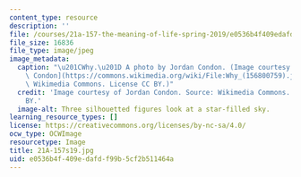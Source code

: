 ```yaml
---
content_type: resource
description: ''
file: /courses/21a-157-the-meaning-of-life-spring-2019/e0536b4f409edafdf99b5cf2b511464a_21A-157s19.jpg
file_size: 16836
file_type: image/jpeg
image_metadata:
  caption: "\u201CWhy.\u201D A photo by Jordan Condon. (Image courtesy of [Jordan\
    \ Condon](https://commons.wikimedia.org/wiki/File:Why_(156800759).jpeg). Source:\
    \ Wikimedia Commons. License CC BY.)"
  credit: 'Image courtesy of Jordan Condon. Source: Wikimedia Commons. License CC
    BY.'
  image-alt: Three silhouetted figures look at a star-filled sky.
learning_resource_types: []
license: https://creativecommons.org/licenses/by-nc-sa/4.0/
ocw_type: OCWImage
resourcetype: Image
title: 21A-157s19.jpg
uid: e0536b4f-409e-dafd-f99b-5cf2b511464a
---
```

